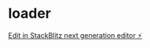 # loader

[Edit in StackBlitz next generation editor ⚡️](https://stackblitz.com/~/github.com/dhruvipanchal007/loader)
